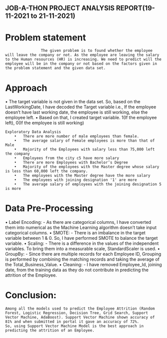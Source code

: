 ## JOB-A-THON PROJECT ANALYSIS REPORT(19-11-2021 to 21-11-2021)

# Problem statement
				    The given problem is to found whether the employee will leave the company or not. As the employee are leaving the salary to the Human resources (HR) is increasing. We need to predict will the employee will be in the company or not based on the factors given in the problem statement and the given data set.
				    
# Approach
•	The target variable is not given in the data set. So, based on the LastWorkingDate, I have decoded the Target variable 
i.e., If the employee doesn’t have last working date, the employee is still working, else the employee left. 
•	Based on that, I created target variable. 1(If the employee left), 0(If the employee is still working)

	Exploratory Data Analysis
		•	There are more number of male employees than female.
		•	The average salary of Female employees is more than that of Male
		•	Majority of the Employees with salary less than 75,000 left the company
		•	Employees from the city c5 have more salary
		•	There are more Employees with Bachelor’s Degree
		•	Majority of the employees with the Master degree whose salary is less than 60,000 left the company.
		•	The employees with the Master degree have the more salary
		•	The employees with joining designation '1' are more
		•	The average salary of employees with the joining designation 5 is more




# Data Pre-Processing
•	Label Encoding: - As there are categorical columns, I have converted them into numerical as the Machine Learning algorithm doesn’t take input categorical columns.
•	SMOTE: - There is an imbalance in the target variable between 1 & 0. So, I have performed SMOTE to balance the target variable.
•	Scaling: - There is a difference in the values of the independent variables. To bring them into a measurable scale, StandardScaler is used.
•	GroupBy: - Since there are multiple records for each Employee ID, Grouping is performed by combining the matching records and taking the average of the Total_Business_Value.
•	Cleaning: - I have removed Employee_Id, joining date, from the training data as they do not contribute in predicting the attrition of the Employee.

# Conclusion:
	Among all the models used to predict the Employee Attrition (Random Forest, Logistic Regression, Decision Tree, Grid Search, Support Vector Machine, AdaBoost). Support Vector Machine shown accuracy of 81% and when submitted in portal it gave an accuracy of 72%. 
	So, using Support Vector Machine Model is the best approach in predicting the attrition of an Employee.

